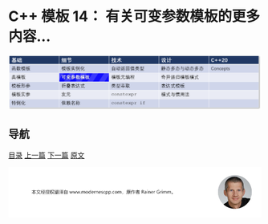 # C++ 模板 14： 有关可变参数模板的更多内容...

![可变参数模板](img/可变参数模板.png)

## 导航

[目录](https://github.com/yqZhang4480/TranslateBlogs/blob/master/CPP_Templates/目录.md)	[上一篇](https://github.com/yqZhang4480/TranslateBlogs/blob/master/CPP_Templates/13.md)	[下一篇](https://github.com/yqZhang4480/TranslateBlogs/blob/master/CPP_Templates/15.md)	[原文](http://www.modernescpp.com/index.php/more-arbout-variadic-templates)

![](./img/tail.png)